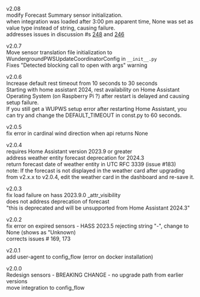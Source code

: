 v2.08  
modify Forecast Summary sensor initialization.  
when integration was loaded after 3:00 pm apparent time, None was set as value type instead of string, causing failure.  
addresses issues in discussion #s  [248](https://github.com/cytech/Home-Assistant-wundergroundpws/discussions/248) and [246](https://github.com/cytech/Home-Assistant-wundergroundpws/discussions/246)  


v2.0.7  
Move sensor translation file initialization to WundergroundPWSUpdateCoordinatorConfig in `__init__.py`    
Fixes "Detected blocking call to open with args" warning

v2.0.6  
Increase default rest timeout from 10 seconds to 30 seconds  
Starting with home assistant 2024, rest availability on Home Assistant Operating System (on Raspberry Pi ?) after restart is delayed and causing setup failure.  
If you still get a WUPWS setup error after restarting Home Assistant, you can try and change the DEFAULT_TIMEOUT in const.py to 60 seconds. 

v2.0.5  
fix error in cardinal wind direction when api returns None


v2.0.4  
requires Home Assistant version 2023.9 or greater  
address weather entity forecast deprecation for 2024.3  
return forecast date of weather entity in UTC RFC 3339  (issue #183)  
note: If the forecast is not displayed in the weather card after upgrading from v2.x.x to v2.0.4, edit the weather card in the dashboard and re-save it.  


v2.0.3  
fix load failure on hass 2023.9.0 _attr_visibility  
does not address deprecation of forecast  
"this is deprecated and will be unsupported from Home Assistant 2024.3"  

v2.0.2  
fix error on expired sensors - HASS 2023.5 rejecting string "-", change to None (shows as "Unknown)   
corrects issues # 169, 173  

v2.0.1  
add user-agent to config_flow (error on docker installation)  

v2.0.0    
Redesign sensors - BREAKING CHANGE - no upgrade path from earlier versions    
move integration to config_flow  
